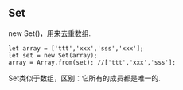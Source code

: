 
## Set
new Set()，用来去重数组.  
```
let array = ['ttt','xxx','sss','xxx'];
let set = new Set(array);
array = Array.from(set); //['ttt','xxx','sss'];
```
Set类似于数组，区别：它所有的成员都是唯一的.

